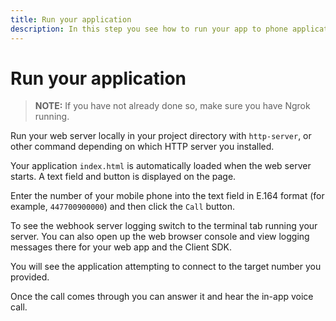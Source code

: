 ```yaml
---
title: Run your application
description: In this step you see how to run your app to phone application.
---
```


# Run your application

> **NOTE:** If you have not already done so, make sure you have Ngrok running.

Run your web server locally in your project directory with `http-server`, or other command depending on which HTTP server you installed.

Your application `index.html` is automatically loaded when the web server starts. A text field and button is displayed on the page.

Enter the number of your mobile phone into the text field in E.164 format (for example, `447700900000`) and then click the `Call` button.

To see the webhook server logging switch to the terminal tab running your server. You can also open up the web browser console and view logging messages there for your web app and the Client SDK.

You will see the application attempting to connect to the target number you provided.

Once the call comes through you can answer it and hear the in-app voice call.
